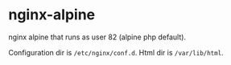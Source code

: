 # nginx-alpine

nginx alpine that runs as user 82 (alpine php default).

Configuration dir is `/etc/nginx/conf.d`.
Html dir is `/var/lib/html`.